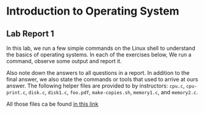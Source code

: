 # Introduction to Operating System
## Lab Report 1

In this lab, we run a few simple commands on the Linux shell to understand the basics of
operating systems. In each of the exercises below, We run a command, observe some output and report it. 

Also note down the answers to all questions in a report. In addition to the final answer, we also state the commands or tools that used to arrive at ours answer. The following helper files are provided to by instructors: 
`cpu.c`, `cpu-print.c`, `disk.c`, `disk1.c`, `foo.pdf`, `make-copies.sh`, `memory1.c`, and `memory2.c`.

All those files ca be found [in this link](https://www.cse.iitb.ac.in/~mythili/os/)
